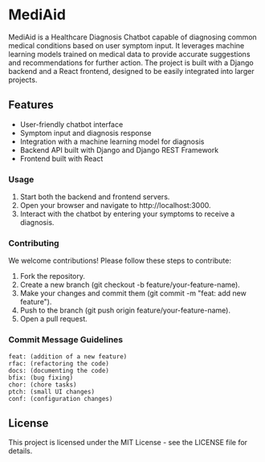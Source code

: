 # MediAid

MediAid is a Healthcare Diagnosis Chatbot capable of diagnosing common medical conditions based on user symptom input. It leverages machine learning models trained on medical data to provide accurate suggestions and recommendations for further action. The project is built with a Django backend and a React frontend, designed to be easily integrated into larger projects.

## Features

- User-friendly chatbot interface
- Symptom input and diagnosis response
- Integration with a machine learning model for diagnosis
- Backend API built with Django and Django REST Framework
- Frontend built with React

### Usage
1. Start both the backend and frontend servers.
2. Open your browser and navigate to http://localhost:3000.
3. Interact with the chatbot by entering your symptoms to receive a diagnosis.

### Contributing
We welcome contributions! Please follow these steps to contribute:

1. Fork the repository.
2. Create a new branch (git checkout -b feature/your-feature-name).
3. Make your changes and commit them (git commit -m "feat: add new feature").
4. Push to the branch (git push origin feature/your-feature-name).
5. Open a pull request.

### Commit Message Guidelines
```
feat: (addition of a new feature)
rfac: (refactoring the code)
docs: (documenting the code)
bfix: (bug fixing)
chor: (chore tasks)
ptch: (small UI changes)
conf: (configuration changes)
```

## License
This project is licensed under the MIT License - see the LICENSE file for details.